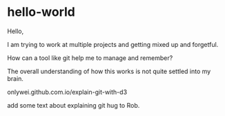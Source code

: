 # hello-world

Hello, 

I am trying to work at multiple projects and getting mixed up and forgetful.

How can a tool like git help me to manage and remember?

The overall understanding of how this works is not quite settled into my brain.

onlywei.github.com.io/explain-git-with-d3

add some text about explaining git hug to Rob.
